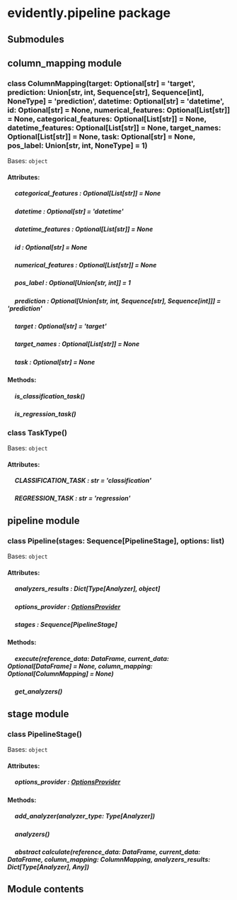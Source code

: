 # evidently.pipeline package

## Submodules

## column_mapping module


### class ColumnMapping(target: Optional[str] = 'target', prediction: Union[str, int, Sequence[str], Sequence[int], NoneType] = 'prediction', datetime: Optional[str] = 'datetime', id: Optional[str] = None, numerical_features: Optional[List[str]] = None, categorical_features: Optional[List[str]] = None, datetime_features: Optional[List[str]] = None, target_names: Optional[List[str]] = None, task: Optional[str] = None, pos_label: Union[str, int, NoneType] = 1)
Bases: `object`

#### Attributes: 

##### &nbsp;&nbsp;&nbsp;&nbsp; categorical_features : Optional[List[str]]  = None 

##### &nbsp;&nbsp;&nbsp;&nbsp; datetime : Optional[str]  = 'datetime' 

##### &nbsp;&nbsp;&nbsp;&nbsp; datetime_features : Optional[List[str]]  = None 

##### &nbsp;&nbsp;&nbsp;&nbsp; id : Optional[str]  = None 

##### &nbsp;&nbsp;&nbsp;&nbsp; numerical_features : Optional[List[str]]  = None 

##### &nbsp;&nbsp;&nbsp;&nbsp; pos_label : Optional[Union[str, int]]  = 1 

##### &nbsp;&nbsp;&nbsp;&nbsp; prediction : Optional[Union[str, int, Sequence[str], Sequence[int]]]  = 'prediction' 

##### &nbsp;&nbsp;&nbsp;&nbsp; target : Optional[str]  = 'target' 

##### &nbsp;&nbsp;&nbsp;&nbsp; target_names : Optional[List[str]]  = None 

##### &nbsp;&nbsp;&nbsp;&nbsp; task : Optional[str]  = None 

#### Methods: 

##### &nbsp;&nbsp;&nbsp;&nbsp; is_classification_task()

##### &nbsp;&nbsp;&nbsp;&nbsp; is_regression_task()

### class TaskType()
Bases: `object`

#### Attributes: 

##### &nbsp;&nbsp;&nbsp;&nbsp; CLASSIFICATION_TASK : str  = 'classification' 

##### &nbsp;&nbsp;&nbsp;&nbsp; REGRESSION_TASK : str  = 'regression' 
## pipeline module


### class Pipeline(stages: Sequence[PipelineStage], options: list)
Bases: `object`

#### Attributes: 

##### &nbsp;&nbsp;&nbsp;&nbsp; analyzers_results : Dict[Type[Analyzer], object] 

##### &nbsp;&nbsp;&nbsp;&nbsp; options_provider : [OptionsProvider](evidently.options.md#evidently.options.OptionsProvider) 

##### &nbsp;&nbsp;&nbsp;&nbsp; stages : Sequence[PipelineStage] 

#### Methods: 

##### &nbsp;&nbsp;&nbsp;&nbsp; execute(reference_data: DataFrame, current_data: Optional[DataFrame] = None, column_mapping: Optional[ColumnMapping] = None)

##### &nbsp;&nbsp;&nbsp;&nbsp; get_analyzers()
## stage module


### class PipelineStage()
Bases: `object`

#### Attributes: 

##### &nbsp;&nbsp;&nbsp;&nbsp; options_provider : [OptionsProvider](evidently.options.md#evidently.options.OptionsProvider) 

#### Methods: 

##### &nbsp;&nbsp;&nbsp;&nbsp; add_analyzer(analyzer_type: Type[Analyzer])

##### &nbsp;&nbsp;&nbsp;&nbsp; analyzers()

##### &nbsp;&nbsp;&nbsp;&nbsp; abstract  calculate(reference_data: DataFrame, current_data: DataFrame, column_mapping: ColumnMapping, analyzers_results: Dict[Type[Analyzer], Any])
## Module contents
